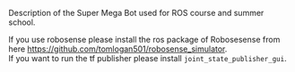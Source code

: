 Description of the Super Mega Bot used for ROS course and summer school.  

If you use robosense please install the ros package of Robosesense from here https://github.com/tomlogan501/robosense_simulator.  
If you want to run the tf publisher please install `joint_state_publisher_gui`.